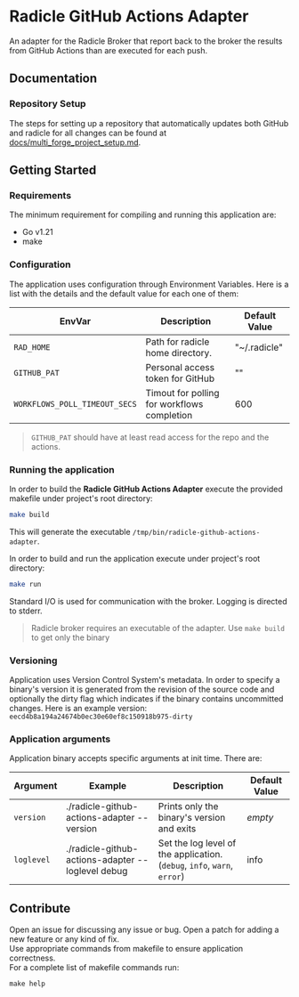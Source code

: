 # Radicle GitHub Actions Adapter

An adapter for the Radicle Broker that report back to the broker the results from GitHub Actions than are executed 
for each push.

## Documentation

### Repository Setup

The steps for setting up a repository that automatically updates both GitHub and radicle for all changes can be 
found at [docs/multi_forge_project_setup.md](docs/multi_forge_project_setup.md).

## Getting Started

### Requirements

The minimum requirement for compiling and running this application are:
- Go v1.21
- make

### Configuration

The application uses configuration through Environment Variables. Here is a list with the details and the default
value for each one of them:

| EnvVar                         | Description                                 | Default Value |
|--------------------------------|---------------------------------------------|---------------|
| `RAD_HOME`                     | Path for radicle home directory.            | "~/.radicle"  |
| `GITHUB_PAT`                   | Personal access token for GitHub            | ""            |
| `WORKFLOWS_POLL_TIMEOUT_SECS`  | Timout for polling for workflows completion | 600           |

> `GITHUB_PAT` should have at least read access for the repo and the actions.
 
### Running the application

In order to build the **Radicle GitHub Actions Adapter** execute the provided makefile under project's root directory:

```bash
make build
```
This will generate the executable `/tmp/bin/radicle-github-actions-adapter`.

In order to build and run the application execute under project's root directory:

```bash
make run
```

Standard I/O is used for communication with the broker. Logging is directed to stderr.

> Radicle broker requires an executable of the adapter. Use `make build` to get only the binary

### Versioning

Application uses Version Control System's metadata. In order to specify a binary's version it is generated from the
revision of the source code and optionally the dirty flag which indicates if the binary contains uncommitted changes.
Here is an example version: `eecd4b8a194a24674b0ec30e60ef8c150918b975-dirty`

### Application arguments

Application binary accepts specific arguments at init time. There are:

| Argument   | Example                                             | Description                                                                    | Default Value |
|------------|-----------------------------------------------------|--------------------------------------------------------------------------------|---------------|
| `version`  | ./radicle-github-actions-adapter --version          | Prints only the binary's version and exits                                     | _empty_       |
| `loglevel` | ./radicle-github-actions-adapter --loglevel debug   | Set the log level of the application.<br/> (`debug`, `info`, `warn`, `error`)  | info          |

## Contribute

Open an issue for discussing any issue or bug.
Open a patch for adding a new feature or any kind of fix.  
Use appropriate commands from makefile to ensure application correctness.  
For a complete list of makefile commands run:
```
make help
```
